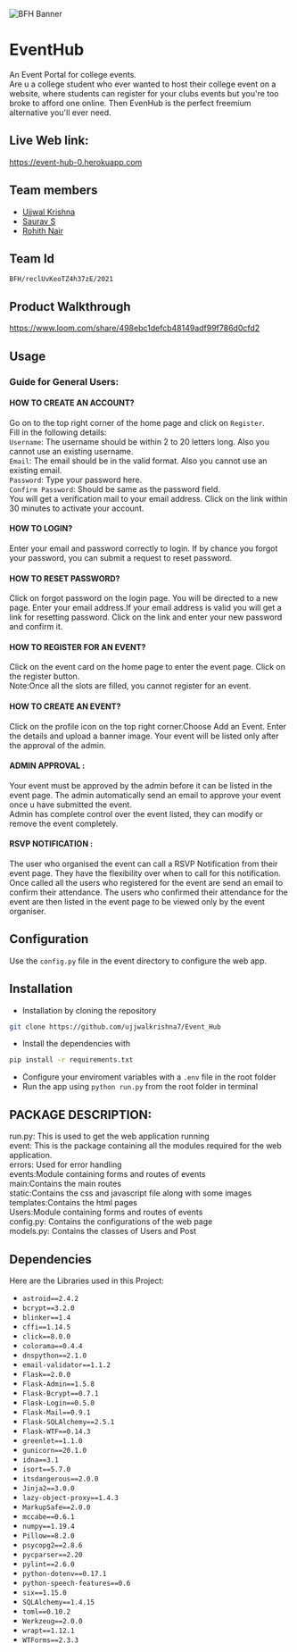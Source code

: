 ![BFH Banner](https://trello-attachments.s3.amazonaws.com/542e9c6316504d5797afbfb9/542e9c6316504d5797afbfc1/39dee8d993841943b5723510ce663233/Frame_19.png)

# EventHub
An Event Portal for college events.  
Are u a college student who ever wanted to host their college event on a website,
where students can register for your clubs events but you're too broke to afford 
one online. Then EvenHub is the perfect freemium alternative you'll ever need.


## Live Web link:
https://event-hub-0.herokuapp.com


## Team members
- [Ujjwal Krishna](https://github.com/ujjwalkrishna7/)
- [Saurav S](https://github.com/Saurav-S-Purushothaman)
- [Rohith Nair](https://github.com/rohith-crypto)


## Team Id
`BFH/reclUvKeoTZ4h37zE/2021`


## Product Walkthrough
https://www.loom.com/share/498ebc1defcb48149adf99f786d0cfd2


## Usage

### Guide for General Users:

#### HOW TO CREATE AN ACCOUNT?

Go on to the top right corner of the home page and click on `Register`.  
Fill in the following details:  
`Username`: The username should be within 2 to 20 letters long. Also you cannot
use an existing username.  
`Email`: The email should be in the valid format. Also you cannot use an existing
email.  
`Password`: Type your password here.  
`Confirm Password`: Should be same as the password field.  
You will get a verification mail to your email address. Click on the link within 30
minutes to activate your account.  

#### HOW TO LOGIN?

Enter your email and password correctly to login. If by chance you forgot your
password, you can submit a request to reset password.

#### HOW TO RESET PASSWORD?

Click on forgot password on the login page. You will be directed to a new page.
Enter your email address.If your email address is valid you will get a link for
resetting password. Click on the link and enter your new password and confirm
it.

#### HOW TO REGISTER FOR AN EVENT?

Click on the event card on the home page to enter the event page. Click on the
register button.  
Note:Once all the slots are filled, you cannot register for an event.

#### HOW TO CREATE AN EVENT?

Click on the profile icon on the top right corner.Choose Add an Event. Enter the
details and upload a banner image. Your event will be listed only after the
approval of the admin.

#### ADMIN APPROVAL :

Your event must be approved by the admin before it can be listed in the event page.
The admin automatically send an email to approve your event once u have submitted 
the event.  
Admin has complete control over the event listed, they can modify or remove the event
completely.

#### RSVP NOTIFICATION :

The user who organised the event can call a RSVP Notification from their event page. They
have the flexibility over when to call for this notification. Once called all the users who
registered for the event are send an email to confirm their attendance. The users who 
confirmed their attendance for the event are then listed in the event page to be viewed only
by the event organiser.


## Configuration
Use the `config.py` file in the event directory to configure the web app.


## Installation
- Installation by cloning the repository
```sh
git clone https://github.com/ujjwalkrishna7/Event_Hub
```
- Install the dependencies with
```sh
pip install -r requirements.txt
```
- Configure your enviroment variables with a `.env` file in the root folder
- Run the app using `python run.py` from the root folder in terminal


## PACKAGE DESCRIPTION:

run.py: This is used to get the web application running  
event: This is the package containing all the modules required for the web  
application.  
errors: Used for error handling  
events:Module containing forms and routes of events  
main:Contains the main routes  
static:Contains the css and javascript file along with some images  
templates:Contains the html pages  
Users:Module containing forms and routes of events  
config.py: Contains the configurations of the web page  
models.py: Contains the classes of Users and Post  


## Dependencies
Here are the Libraries used in this Project:  
- `astroid==2.4.2`   
- `bcrypt==3.2.0`  
- `blinker==1.4`  
- `cffi==1.14.5`  
- `click==8.0.0`  
- `colorama==0.4.4`  
- `dnspython==2.1.0`  
- `email-validator==1.1.2`  
- `Flask==2.0.0`  
- `Flask-Admin==1.5.8`  
- `Flask-Bcrypt==0.7.1`  
- `Flask-Login==0.5.0`  
- `Flask-Mail==0.9.1`  
- `Flask-SQLAlchemy==2.5.1`  
- `Flask-WTF==0.14.3`  
- `greenlet==1.1.0`  
- `gunicorn==20.1.0`  
- `idna==3.1`  
- `isort==5.7.0`  
- `itsdangerous==2.0.0`  
- `Jinja2==3.0.0`  
- `lazy-object-proxy==1.4.3`  
- `MarkupSafe==2.0.0`  
- `mccabe==0.6.1`  
- `numpy==1.19.4`  
- `Pillow==8.2.0`  
- `psycopg2==2.8.6`  
- `pycparser==2.20`  
- `pylint==2.6.0`  
- `python-dotenv==0.17.1`  
- `python-speech-features==0.6`  
- `six==1.15.0`  
- `SQLAlchemy==1.4.15`  
- `toml==0.10.2`  
- `Werkzeug==2.0.0`  
- `wrapt==1.12.1`  
- `WTForms==2.3.3 `
